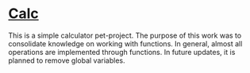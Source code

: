 # [Calc](https://evn1054.github.io/Calc/index.html)
This is a simple calculator pet-project. The purpose of this work was to consolidate knowledge on working with functions. In general, almost all operations are implemented through functions. In future updates, it is planned to remove global variables.
